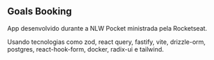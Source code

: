## Goals Booking

App desenvolvido durante a NLW Pocket ministrada pela Rocketseat.

Usando tecnologias como zod, react query, fastify, vite, drizzle-orm, postgres, react-hook-form, docker, radix-ui e tailwind.
